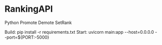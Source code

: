 # RankingAPI

Python
Promote
Demote
SetRank

Build: pip install -r requirements.txt
Start: uvicorn main:app --host=0.0.0.0 --port=${PORT:-5000}
